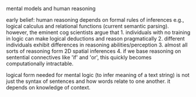mental models and human reasoning

early belief: human reasoning depends on formal rules of inferences e.g., logical calculus and relational functions (current semantic parsing). however, the eminent cog scientists argue that 1. individuals with no training in logic can make logical deductions and reason pragmatically 2. different individuals exhibit differences in reasoning abilities/perception 3. almost all sorts of reasoning form 2D spatial inferences 4. if we base reasoning on sentential connectives like 'if' and 'or', this quickly becomes computationally intractable.

logical form needed for mental logic (to infer meaning of a text string) is not just the syntax of sentences and how words relate to one another. it depends on knowledge of context.